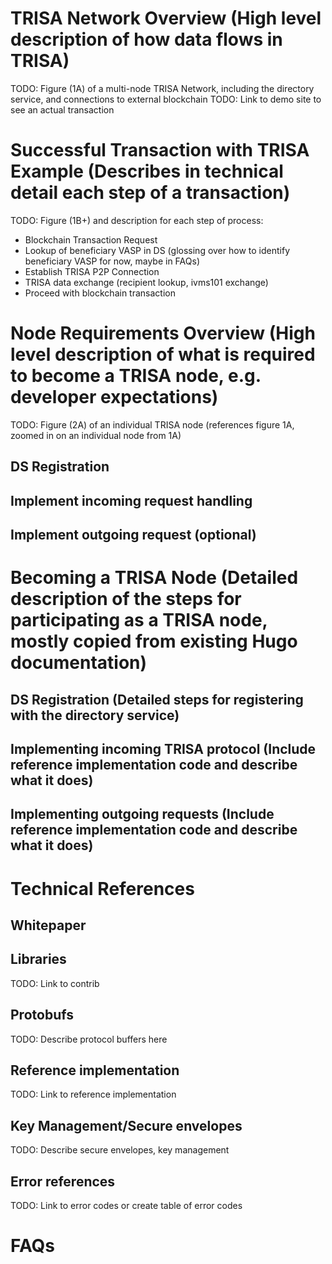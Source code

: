 # TRISA Network Overview (High level description of how data flows in TRISA)
TODO: Figure (1A) of a multi-node TRISA Network, including the directory service, and connections to external blockchain
TODO: Link to demo site to see an actual transaction

# Successful Transaction with TRISA Example (Describes in technical detail each step of a transaction)
TODO: Figure (1B+) and description for each step of process:
* Blockchain Transaction Request
* Lookup of beneficiary VASP in DS (glossing over how to identify beneficiary VASP for now, maybe in FAQs)
* Establish TRISA P2P Connection
* TRISA data exchange (recipient lookup, ivms101 exchange)
* Proceed with blockchain transaction

# Node Requirements Overview (High level description of what is required to become a TRISA node, e.g. developer expectations)
TODO: Figure (2A) of an individual TRISA node (references figure 1A, zoomed in on an individual node from 1A)
## DS Registration
## Implement incoming request handling
## Implement outgoing request (optional)

# Becoming a TRISA Node (Detailed description of the steps for participating as a TRISA node, mostly copied from existing Hugo documentation)
## DS Registration (Detailed steps for registering with the directory service)
## Implementing incoming TRISA protocol (Include reference implementation code and describe what it does)
## Implementing outgoing requests (Include reference implementation code and describe what it does)

# Technical References
## Whitepaper
## Libraries
TODO: Link to contrib

## Protobufs
TODO: Describe protocol buffers here

## Reference implementation
TODO: Link to reference implementation

## Key Management/Secure envelopes
TODO: Describe secure envelopes, key management

## Error references
TODO: Link to error codes or create table of error codes

# FAQs
